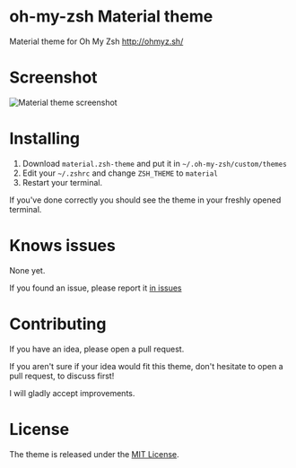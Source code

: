# oh-my-zsh Material theme
Material theme for Oh My Zsh http://ohmyz.sh/

# Screenshot
![Material theme screenshot](https://raw.githubusercontent.com/rigor789/oh-my-zsh-material-theme/master/screenshot.png)

# Installing
 1. Download `material.zsh-theme` and put it in `~/.oh-my-zsh/custom/themes`
 2. Edit your `~/.zshrc` and change `ZSH_THEME` to `material`
 3. Restart your terminal.

If you've done correctly you should see the theme in your freshly opened terminal.

# Knows issues
 None yet.

If you found an issue, please report it [in issues](https://github.com/rigor789/oh-my-zsh-material-theme/issues)

# Contributing
If you have an idea, please open a pull request.

If you aren't sure if your idea would fit this theme, don't hesitate to open a pull request, to discuss first!

I will gladly accept improvements.

# License
The theme is released under the [MIT License](https://github.com/rigor789/oh-my-zsh-material-theme/blob/master/LICENSE).
